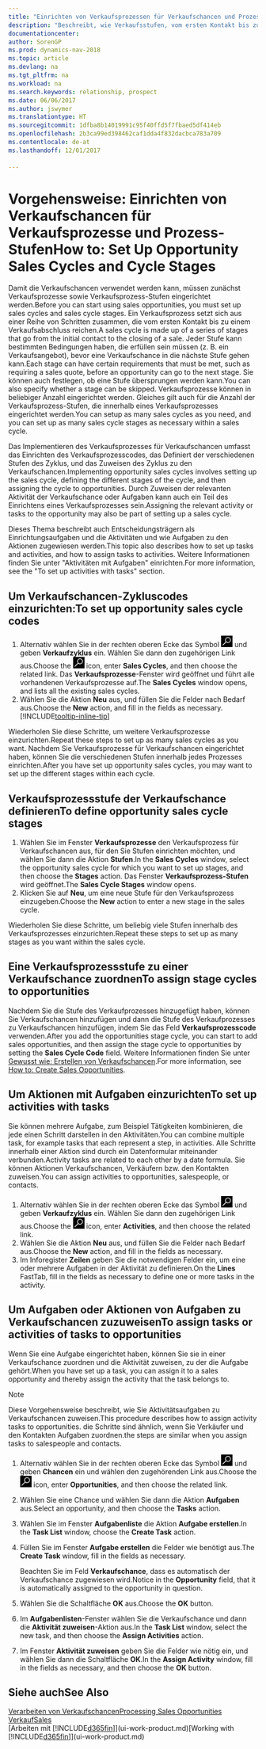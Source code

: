 ```yaml
---
title: "Einrichten von Verkaufsprozessen für Verkaufschancen und Prozess-Stufen"
description: "Beschreibt, wie Verkaufsstufen, vom ersten Kontakt bis zum Schließen definiert werden, ein Verkaufsprozess erstellt wird und dieser zu Verkaufschancen in den Dynamics NAV."
documentationcenter: 
author: SorenGP
ms.prod: dynamics-nav-2018
ms.topic: article
ms.devlang: na
ms.tgt_pltfrm: na
ms.workload: na
ms.search.keywords: relationship, prospect
ms.date: 06/06/2017
ms.author: jswymer
ms.translationtype: HT
ms.sourcegitcommit: 1dfba8b14019991c95f40ffd5f7fbaed5df414eb
ms.openlocfilehash: 2b3ca99ed398462caf1dda4f832dacbca783a709
ms.contentlocale: de-at
ms.lasthandoff: 12/01/2017

---
```

# <a name="how-to-set-up-opportunity-sales-cycles-and-cycle-stages"></a><span data-ttu-id="7a7db-103">Vorgehensweise: Einrichten von Verkaufschancen für Verkaufsprozesse und Prozess-Stufen</span><span class="sxs-lookup"><span data-stu-id="7a7db-103">How to: Set Up Opportunity Sales Cycles and Cycle Stages</span></span>
<span data-ttu-id="7a7db-104">Damit die Verkaufschancen verwendet werden kann, müssen zunächst Verkaufsprozesse sowie Verkaufsprozess-Stufen eingerichtet werden.</span><span class="sxs-lookup"><span data-stu-id="7a7db-104">Before you can start using sales opportunities, you must set up sales cycles and sales cycle stages.</span></span> <span data-ttu-id="7a7db-105">Ein Verkaufsprozess setzt sich aus einer Reihe von Schritten zusammen, die vom ersten Kontakt bis zu einem Verkaufsabschluss reichen.</span><span class="sxs-lookup"><span data-stu-id="7a7db-105">A sales cycle is made up of a series of stages that go from the initial contact to the closing of a sale.</span></span> <span data-ttu-id="7a7db-106">Jeder Stufe kann bestimmten Bedingungen haben, die erfüllen sein müssen (z. B. ein Verkaufsangebot), bevor eine Verkaufschance in die nächste Stufe gehen kann.</span><span class="sxs-lookup"><span data-stu-id="7a7db-106">Each stage can have certain requirements that must be met, such as requiring a sales quote, before an opportunity can go to the next stage.</span></span> <span data-ttu-id="7a7db-107">Sie können auch festlegen, ob eine Stufe übersprungen werden kann.</span><span class="sxs-lookup"><span data-stu-id="7a7db-107">You can also specify whether a stage can be skipped.</span></span> <span data-ttu-id="7a7db-108">Verkaufsprozesse können in beliebiger Anzahl eingerichtet werden. Gleiches gilt auch für die Anzahl der Verkaufsprozess-Stufen, die innerhalb eines Verkaufsprozesses eingerichtet werden.</span><span class="sxs-lookup"><span data-stu-id="7a7db-108">You can setup as many sales cycles as you need, and you can set up as many sales cycle stages as necessary within a sales cycle.</span></span>

<span data-ttu-id="7a7db-109">Das Implementieren des Verkaufsprozesses für Verkaufschancen umfasst das Einrichten des Verkaufsprozesscodes, das Definiert der verschiedenen Stufen des Zyklus, und das Zuweisen des Zyklus zu den Verkaufschancen.</span><span class="sxs-lookup"><span data-stu-id="7a7db-109">Implementing opportunity sales cycles involves setting up the sales cycle, defining the different stages of the cycle, and then assigning the cycle to opportunities.</span></span> <span data-ttu-id="7a7db-110">Durch Zuweisen der relevanten Aktivität der Verkaufschance oder Aufgaben kann auch ein Teil des Einrichtens eines Verkaufsprozesses sein.</span><span class="sxs-lookup"><span data-stu-id="7a7db-110">Assigning the relevant activity or tasks to the opportunity may also be part of setting up a sales cycle.</span></span>

<span data-ttu-id="7a7db-111">Dieses Thema beschreibt auch Entscheidungsträgern als Einrichtungsaufgaben und die Aktivitäten und wie Aufgaben zu den Aktionen zugewiesen werden.</span><span class="sxs-lookup"><span data-stu-id="7a7db-111">This topic also describes how to set up tasks and activities, and how to assign tasks to activities.</span></span> <span data-ttu-id="7a7db-112">Weitere Informationen finden Sie unter "Aktivitäten mit Aufgaben" einrichten.</span><span class="sxs-lookup"><span data-stu-id="7a7db-112">For more information, see the "To set up activities with tasks" section.</span></span>

## <a name="to-set-up-opportunity-sales-cycle-codes"></a><span data-ttu-id="7a7db-113">Um Verkaufschancen-Zykluscodes einzurichten:</span><span class="sxs-lookup"><span data-stu-id="7a7db-113">To set up opportunity sales cycle codes</span></span>
1. <span data-ttu-id="7a7db-114">Alternativ wählen Sie in der rechten oberen Ecke das Symbol ![Nach Seite oder Bericht suchen](media/ui-search/search_small.png "Nach Seite oder Bericht suchen") und geben **Verkaufzyklus** ein. Wählen Sie dann den zugehörigen Link aus.</span><span class="sxs-lookup"><span data-stu-id="7a7db-114">Choose the ![Search for Page or Report](media/ui-search/search_small.png "Search for Page or Report icon") icon, enter **Sales Cycles**, and then choose the related link.</span></span> <span data-ttu-id="7a7db-115">Das **Verkaufsprozesse**-Fenster wird geöffnet und führt alle vorhandenen Verkaufsprozesse auf.</span><span class="sxs-lookup"><span data-stu-id="7a7db-115">The **Sales Cycles** window opens, and lists all the existing sales cycles.</span></span>
2. <span data-ttu-id="7a7db-116">Wählen Sie die Aktion **Neu** aus, und füllen Sie die Felder nach Bedarf aus.</span><span class="sxs-lookup"><span data-stu-id="7a7db-116">Choose the **New** action, and fill in the fields as necessary.</span></span> [!INCLUDE[tooltip-inline-tip](includes/tooltip-inline-tip_md.md)]

<span data-ttu-id="7a7db-117">Wiederholen Sie diese Schritte, um weitere Verkaufsprozesse einzurichten.</span><span class="sxs-lookup"><span data-stu-id="7a7db-117">Repeat these steps to set up as many sales cycles as you want.</span></span> <span data-ttu-id="7a7db-118">Nachdem Sie Verkaufsprozesse für Verkaufschancen eingerichtet haben, können Sie die verschiedenen Stufen innerhalb jedes Prozesses einrichten.</span><span class="sxs-lookup"><span data-stu-id="7a7db-118">After you have set up opportunity sales cycles, you may want to set up the different stages within each cycle.</span></span>

## <a name="to-define-opportunity-sales-cycle-stages"></a><span data-ttu-id="7a7db-119">Verkaufsprozessstufe der Verkaufschance definieren</span><span class="sxs-lookup"><span data-stu-id="7a7db-119">To define opportunity sales cycle stages</span></span>
1. <span data-ttu-id="7a7db-120">Wählen Sie im Fenster **Verkaufsprozesse** den Verkaufsprozess für Verkaufschancen aus, für den Sie Stufen einrichten möchten, und wählen Sie dann die Aktion **Stufen**.</span><span class="sxs-lookup"><span data-stu-id="7a7db-120">In the **Sales Cycles** window, select the opportunity sales cycle for which you want to set up stages, and then choose the **Stages** action.</span></span> <span data-ttu-id="7a7db-121">Das Fenster **Verkaufsprozess-Stufen** wird geöffnet.</span><span class="sxs-lookup"><span data-stu-id="7a7db-121">The **Sales Cycle Stages** window opens.</span></span>
2. <span data-ttu-id="7a7db-122">Klicken Sie auf **Neu**, um eine neue Stufe für den Verkaufsprozess einzugeben.</span><span class="sxs-lookup"><span data-stu-id="7a7db-122">Choose the **New** action to enter a new stage in the sales cycle.</span></span>

<span data-ttu-id="7a7db-123">Wiederholen Sie diese Schritte, um beliebig viele Stufen innerhalb des Verkaufsprozesses einzurichten.</span><span class="sxs-lookup"><span data-stu-id="7a7db-123">Repeat these steps to set up as many stages as you want within the sales cycle.</span></span>

## <a name="to-assign-stage-cycles-to-opportunities"></a><span data-ttu-id="7a7db-124">Eine Verkaufsprozessstufe zu einer Verkaufschance zuordnen</span><span class="sxs-lookup"><span data-stu-id="7a7db-124">To assign stage cycles to opportunities</span></span>
<span data-ttu-id="7a7db-125">Nachdem Sie die Stufe des Verkaufprozesses hinzugefügt haben, können Sie Verkaufschancen hinzufügen und dann die Stufe des Verkaufprozesses zu Verkaufschancen hinzufügen, indem Sie das Feld **Verkaufsprozesscode** verwenden.</span><span class="sxs-lookup"><span data-stu-id="7a7db-125">After you add the opportunities stage cycle, you can start to add sales opportunities, and then assign the stage cycle to opportunities by setting the **Sales Cycle Code** field.</span></span> <span data-ttu-id="7a7db-126">Weitere Informationen finden Sie unter [Gewusst wie: Erstellen von Verkaufschancen](marketing-how-create-opportunities.md).</span><span class="sxs-lookup"><span data-stu-id="7a7db-126">For more information, see [How to: Create Sales Opportunities](marketing-how-create-opportunities.md).</span></span>

## <a name="to-set-up-activities-with-tasks"></a><span data-ttu-id="7a7db-127">Um Aktionen mit Aufgaben einzurichten</span><span class="sxs-lookup"><span data-stu-id="7a7db-127">To set up activities with tasks</span></span>
<span data-ttu-id="7a7db-128">Sie können mehrere Aufgabe, zum Beispiel Tätigkeiten kombinieren, die jede einen Schritt darstellen in den Aktivitäten.</span><span class="sxs-lookup"><span data-stu-id="7a7db-128">You can combine multiple task, for example tasks that each represent a step, in activities.</span></span> <span data-ttu-id="7a7db-129">Alle Schritte innerhalb einer Aktion sind durch ein Datenformular miteinander verbunden.</span><span class="sxs-lookup"><span data-stu-id="7a7db-129">Activity tasks are related to each other by a date formula.</span></span> <span data-ttu-id="7a7db-130">Sie können Aktionen Verkaufschancen, Verkäufern bzw. den Kontakten zuweisen.</span><span class="sxs-lookup"><span data-stu-id="7a7db-130">You can assign activities to opportunities, salespeople, or contacts.</span></span>

1. <span data-ttu-id="7a7db-131">Alternativ wählen Sie in der rechten oberen Ecke das Symbol ![Nach Seite oder Bericht suchen](media/ui-search/search_small.png "Nach Seite oder Bericht suchen") und geben **Verkaufzyklus** ein. Wählen Sie dann den zugehörigen Link aus.</span><span class="sxs-lookup"><span data-stu-id="7a7db-131">Choose the ![Search for Page or Report](media/ui-search/search_small.png "Search for Page or Report icon") icon, enter **Activities**, and then choose the related link.</span></span>
2. <span data-ttu-id="7a7db-132">Wählen Sie die Aktion **Neu** aus, und füllen Sie die Felder nach Bedarf aus.</span><span class="sxs-lookup"><span data-stu-id="7a7db-132">Choose the **New** action, and fill in the fields as necessary.</span></span>
3. <span data-ttu-id="7a7db-133">Im Inforegister **Zeilen** geben Sie die notwendigen Felder ein, um eine oder mehrere Aufgaben in der Aktivität zu definieren.</span><span class="sxs-lookup"><span data-stu-id="7a7db-133">On the **Lines** FastTab, fill in the fields as necessary to define one or more tasks in the activity.</span></span>

## <a name="to-assign-tasks-or-activities-of-tasks-to-opportunities"></a><span data-ttu-id="7a7db-134">Um Aufgaben oder Aktionen von Aufgaben zu Verkaufschancen zuzuweisen</span><span class="sxs-lookup"><span data-stu-id="7a7db-134">To assign tasks or activities of tasks to opportunities</span></span>
<span data-ttu-id="7a7db-135">Wenn Sie eine Aufgabe eingerichtet haben, können Sie sie in einer Verkaufschance zuordnen und die Aktivität zuweisen, zu der die Aufgabe gehört.</span><span class="sxs-lookup"><span data-stu-id="7a7db-135">When you have set up a task, you can assign it to a sales opportunity and thereby assign the activity that the task belongs to.</span></span>

> [!NOTE]  
>   <span data-ttu-id="7a7db-136">Diese Vorgehensweise beschreibt, wie Sie Aktivitätsaufgaben zu Verkaufschancen zuweisen.</span><span class="sxs-lookup"><span data-stu-id="7a7db-136">This procedure describes how to assign activity tasks to opportunities.</span></span> <span data-ttu-id="7a7db-137">die Schritte sind ähnlich, wenn Sie Verkäufer und den Kontakten Aufgaben zuordnen.</span><span class="sxs-lookup"><span data-stu-id="7a7db-137">the steps are similar when you assign tasks to salespeople and contacts.</span></span>

1. <span data-ttu-id="7a7db-138">Alternativ wählen Sie in der rechten oberen Ecke das Symbol ![Nach Seite oder Bericht suchen](media/ui-search/search_small.png "Nach Seite oder Bericht suchen") und geben **Chancen** ein und wählen den zugehörenden Link aus.</span><span class="sxs-lookup"><span data-stu-id="7a7db-138">Choose the ![Search for Page or Report](media/ui-search/search_small.png "Search for Page or Report icon") icon, enter **Opportunities**, and then choose the related link.</span></span>
2. <span data-ttu-id="7a7db-139">Wählen Sie eine Chance und wählen Sie dann die Aktion **Aufgaben** aus.</span><span class="sxs-lookup"><span data-stu-id="7a7db-139">Select an opportunity, and then choose the **Tasks** action.</span></span>
3. <span data-ttu-id="7a7db-140">Wählen Sie im Fenster **Aufgabenliste** die Aktion **Aufgabe erstellen**.</span><span class="sxs-lookup"><span data-stu-id="7a7db-140">In the **Task List** window, choose the **Create Task** action.</span></span>
4.  <span data-ttu-id="7a7db-141">Füllen Sie im Fenster **Aufgabe erstellen** die Felder wie benötigt aus.</span><span class="sxs-lookup"><span data-stu-id="7a7db-141">The **Create Task** window, fill in the fields as necessary.</span></span>

    <span data-ttu-id="7a7db-142">Beachten Sie im Feld **Verkaufschance**, dass es automatisch der Verkaufschance zugewiesen wird.</span><span class="sxs-lookup"><span data-stu-id="7a7db-142">Notice in the **Opportunity** field, that it is automatically assigned to the opportunity in question.</span></span>
5. <span data-ttu-id="7a7db-143">Wählen Sie die Schaltfläche **OK** aus.</span><span class="sxs-lookup"><span data-stu-id="7a7db-143">Choose the **OK** button.</span></span>
6. <span data-ttu-id="7a7db-144">Im **Aufgabenlisten**-Fenster wählen Sie die Verkaufschance und dann die **Aktivität zuweisen**-Aktion aus.</span><span class="sxs-lookup"><span data-stu-id="7a7db-144">In the **Task List** window, select the new task, and then choose the **Assign Activities** action.</span></span>
7. <span data-ttu-id="7a7db-145">Im Fenster **Aktivität zuweisen** geben Sie die Felder wie nötig ein, und wählen Sie dann die Schaltfläche **OK**.</span><span class="sxs-lookup"><span data-stu-id="7a7db-145">In the **Assign Activity** window, fill in the fields as necessary, and then choose the **OK** button.</span></span>

## <a name="see-also"></a><span data-ttu-id="7a7db-146">Siehe auch</span><span class="sxs-lookup"><span data-stu-id="7a7db-146">See Also</span></span>
[<span data-ttu-id="7a7db-147">Verarbeiten von Verkaufschancen</span><span class="sxs-lookup"><span data-stu-id="7a7db-147">Processing Sales Opportunities</span></span>](marketing-processing-sales-opportunities.md)  
[<span data-ttu-id="7a7db-148">Verkauf</span><span class="sxs-lookup"><span data-stu-id="7a7db-148">Sales</span></span>](sales-manage-sales.md)  
<span data-ttu-id="7a7db-149">[Arbeiten mit [!INCLUDE[d365fin](includes/d365fin_md.md)]](ui-work-product.md)</span><span class="sxs-lookup"><span data-stu-id="7a7db-149">[Working with [!INCLUDE[d365fin](includes/d365fin_md.md)]](ui-work-product.md)</span></span>

